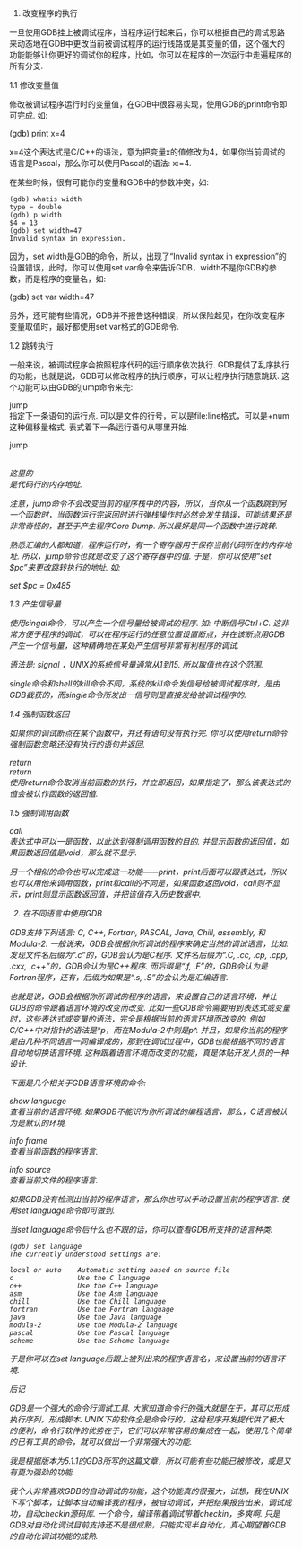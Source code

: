 1. 改变程序的执行

一旦使用GDB挂上被调试程序，当程序运行起来后，你可以根据自己的调试思路来动态地在GDB中更改当前被调试程序的运行线路或是其变量的值，这个强大的功能能够让你更好的调试你的程序，比如，你可以在程序的一次运行中走遍程序的所有分支. 


1.1 修改变量值

修改被调试程序运行时的变量值，在GDB中很容易实现，使用GDB的print命令即可完成. 如: 

(gdb) print x=4

x=4这个表达式是C/C++的语法，意为把变量x的值修改为4，如果你当前调试的语言是Pascal，那么你可以使用Pascal的语法: x:=4. 

在某些时候，很有可能你的变量和GDB中的参数冲突，如: 

```
(gdb) whatis width
type = double
(gdb) p width
$4 = 13
(gdb) set width=47
Invalid syntax in expression.
```

因为，set width是GDB的命令，所以，出现了“Invalid syntax in expression”的设置错误，此时，你可以使用set var命令来告诉GDB，width不是你GDB的参数，而是程序的变量名，如: 

(gdb) set var width=47

另外，还可能有些情况，GDB并不报告这种错误，所以保险起见，在你改变程序变量取值时，最好都使用set var格式的GDB命令. 


1.2 跳转执行

一般来说，被调试程序会按照程序代码的运行顺序依次执行. GDB提供了乱序执行的功能，也就是说，GDB可以修改程序的执行顺序，可以让程序执行随意跳跃. 这个功能可以由GDB的jump命令来完: 

jump <linespec>  
指定下一条语句的运行点. <linespce>可以是文件的行号，可以是file:line格式，可以是+num这种偏移量格式. 表式着下一条运行语句从哪里开始. 

jump <address>  
这里的<address>是代码行的内存地址. 

注意，jump命令不会改变当前的程序栈中的内容，所以，当你从一个函数跳到另一个函数时，当函数运行完返回时进行弹栈操作时必然会发生错误，可能结果还是非常奇怪的，甚至于产生程序Core Dump. 所以最好是同一个函数中进行跳转. 

熟悉汇编的人都知道，程序运行时，有一个寄存器用于保存当前代码所在的内存地址. 所以，jump命令也就是改变了这个寄存器中的值. 于是，你可以使用“set $pc”来更改跳转执行的地址. 如: 

set $pc = 0x485


1.3 产生信号量

使用singal命令，可以产生一个信号量给被调试的程序. 如: 中断信号Ctrl+C. 这非常方便于程序的调试，可以在程序运行的任意位置设置断点，并在该断点用GDB产生一个信号量，这种精确地在某处产生信号非常有利程序的调试. 

语法是: signal <singal>，UNIX的系统信号量通常从1到15. 所以<singal>取值也在这个范围. 

single命令和shell的kill命令不同，系统的kill命令发信号给被调试程序时，是由GDB截获的，而single命令所发出一信号则是直接发给被调试程序的. 


1.4 强制函数返回

如果你的调试断点在某个函数中，并还有语句没有执行完. 你可以使用return命令强制函数忽略还没有执行的语句并返回. 

return  
return <expression>  
使用return命令取消当前函数的执行，并立即返回，如果指定了<expression>，那么该表达式的值会被认作函数的返回值. 


1.5 强制调用函数

call <expr>  
表达式中可以一是函数，以此达到强制调用函数的目的. 并显示函数的返回值，如果函数返回值是void，那么就不显示. 

另一个相似的命令也可以完成这一功能——print，print后面可以跟表达式，所以也可以用他来调用函数，print和call的不同是，如果函数返回void，call则不显示，print则显示函数返回值，并把该值存入历史数据中. 



2. 在不同语言中使用GDB

GDB支持下列语言: C, C++, Fortran, PASCAL, Java, Chill, assembly, 和 Modula-2. 一般说来，GDB会根据你所调试的程序来确定当然的调试语言，比如: 发现文件名后缀为“.c”的，GDB会认为是C程序. 文件名后缀为“.C, .cc, .cp, .cpp, .cxx, .c++”的，GDB会认为是C++程序. 而后缀是“.f, .F”的，GDB会认为是Fortran程序，还有，后缀为如果是“.s, .S”的会认为是汇编语言. 

也就是说，GDB会根据你所调试的程序的语言，来设置自己的语言环境，并让GDB的命令跟着语言环境的改变而改变. 比如一些GDB命令需要用到表达式或变量时，这些表达式或变量的语法，完全是根据当前的语言环境而改变的. 例如C/C++中对指针的语法是*p，而在Modula-2中则是p^. 并且，如果你当前的程序是由几种不同语言一同编译成的，那到在调试过程中，GDB也能根据不同的语言自动地切换语言环境. 这种跟着语言环境而改变的功能，真是体贴开发人员的一种设计. 


下面是几个相关于GDB语言环境的命令: 

show language   
查看当前的语言环境. 如果GDB不能识为你所调试的编程语言，那么，C语言被认为是默认的环境. 

info frame  
查看当前函数的程序语言. 

info source  
查看当前文件的程序语言. 

如果GDB没有检测出当前的程序语言，那么你也可以手动设置当前的程序语言. 使用set language命令即可做到. 

当set language命令后什么也不跟的话，你可以查看GDB所支持的语言种类: 

```
(gdb) set language
The currently understood settings are:

local or auto    Automatic setting based on source file
c                Use the C language
c++              Use the C++ language
asm              Use the Asm language
chill            Use the Chill language
fortran          Use the Fortran language
java             Use the Java language
modula-2         Use the Modula-2 language
pascal           Use the Pascal language
scheme           Use the Scheme language
```

于是你可以在set language后跟上被列出来的程序语言名，来设置当前的语言环境. 

后记

GDB是一个强大的命令行调试工具. 大家知道命令行的强大就是在于，其可以形成执行序列，形成脚本. UNIX下的软件全是命令行的，这给程序开发提代供了极大的便利，命令行软件的优势在于，它们可以非常容易的集成在一起，使用几个简单的已有工具的命令，就可以做出一个非常强大的功能. 

我是根据版本为5.1.1的GDB所写的这篇文章，所以可能有些功能已被修改，或是又有更为强劲的功能. 

我个人非常喜欢GDB的自动调试的功能，这个功能真的很强大，试想，我在UNIX下写个脚本，让脚本自动编译我的程序，被自动调试，并把结果报告出来，调试成功，自动checkin源码库. 一个命令，编译带着调试带着checkin，多爽啊. 只是GDB对自动化调试目前支持还不是很成熟，只能实现半自动化，真心期望着GDB的自动化调试功能的成熟. 